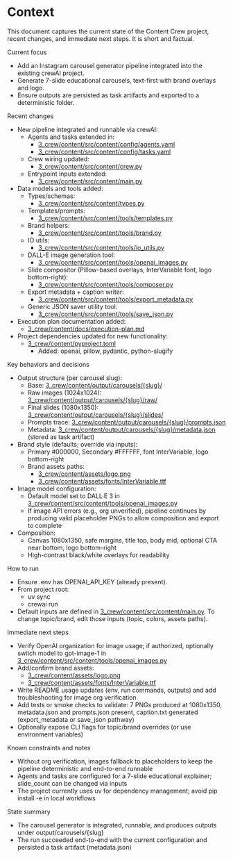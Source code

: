 # Context

This document captures the current state of the Content Crew project, recent changes, and immediate next steps. It is short and factual.

Current focus
- Add an Instagram carousel generator pipeline integrated into the existing crewAI project.
- Generate 7-slide educational carousels, text-first with brand overlays and logo.
- Ensure outputs are persisted as task artifacts and exported to a deterministic folder.

Recent changes
- New pipeline integrated and runnable via crewAI:
  - Agents and tasks extended in:
    - [3_crew/content/src/content/config/agents.yaml](3_crew/content/src/content/config/agents.yaml)
    - [3_crew/content/src/content/config/tasks.yaml](3_crew/content/src/content/config/tasks.yaml)
  - Crew wiring updated:
    - [3_crew/content/src/content/crew.py](3_crew/content/src/content/crew.py)
  - Entrypoint inputs extended:
    - [3_crew/content/src/content/main.py](3_crew/content/src/content/main.py)
- Data models and tools added:
  - Types/schemas:
    - [3_crew/content/src/content/types.py](3_crew/content/src/content/types.py)
  - Templates/prompts:
    - [3_crew/content/src/content/tools/templates.py](3_crew/content/src/content/tools/templates.py)
  - Brand helpers:
    - [3_crew/content/src/content/tools/brand.py](3_crew/content/src/content/tools/brand.py)
  - IO utils:
    - [3_crew/content/src/content/tools/io_utils.py](3_crew/content/src/content/tools/io_utils.py)
  - DALL-E image generation tool:
    - [3_crew/content/src/content/tools/openai_images.py](3_crew/content/src/content/tools/openai_images.py)
  - Slide compositor (Pillow-based overlays, InterVariable font, logo bottom-right):
    - [3_crew/content/src/content/tools/composer.py](3_crew/content/src/content/tools/composer.py)
  - Export metadata + caption writer:
    - [3_crew/content/src/content/tools/export_metadata.py](3_crew/content/src/content/tools/export_metadata.py)
  - Generic JSON saver utility tool:
    - [3_crew/content/src/content/tools/save_json.py](3_crew/content/src/content/tools/save_json.py)
- Execution plan documentation added:
  - [3_crew/content/docs/execution-plan.md](3_crew/content/docs/execution-plan.md)
- Project dependencies updated for new functionality:
  - [3_crew/content/pyproject.toml](3_crew/content/pyproject.toml)
    - Added: openai, pillow, pydantic, python-slugify

Key behaviors and decisions
- Output structure (per carousel slug):
  - Base: [3_crew/content/output/carousels/{slug}/](3_crew/content/output/carousels/{slug}/)
  - Raw images (1024x1024): [3_crew/content/output/carousels/{slug}/raw/](3_crew/content/output/carousels/{slug}/raw/)
  - Final slides (1080x1350): [3_crew/content/output/carousels/{slug}/slides/](3_crew/content/output/carousels/{slug}/slides/)
  - Prompts trace: [3_crew/content/output/carousels/{slug}/prompts.json](3_crew/content/output/carousels/{slug}/prompts.json)
  - Metadata: [3_crew/content/output/carousels/{slug}/metadata.json](3_crew/content/output/carousels/{slug}/metadata.json) (stored as task artifact)
- Brand style (defaults; override via inputs):
  - Primary #000000, Secondary #FFFFFF, font InterVariable, logo bottom-right
  - Brand assets paths:
    - [3_crew/content/assets/logo.png](3_crew/content/assets/logo.png)
    - [3_crew/content/assets/fonts/InterVariable.ttf](3_crew/content/assets/fonts/InterVariable.ttf)
- Image model configuration:
  - Default model set to DALL·E 3 in [3_crew/content/src/content/tools/openai_images.py](3_crew/content/src/content/tools/openai_images.py)
  - If image API errors (e.g., org unverified), pipeline continues by producing valid placeholder PNGs to allow composition and export to complete
- Composition:
  - Canvas 1080x1350, safe margins, title top, body mid, optional CTA near bottom, logo bottom-right
  - High-contrast black/white overlays for readability

How to run
- Ensure .env has OPENAI_API_KEY (already present).
- From project root:
  - uv sync
  - crewai run
- Default inputs are defined in [3_crew/content/src/content/main.py](3_crew/content/src/content/main.py). To change topic/brand, edit those inputs (topic, colors, assets paths).

Immediate next steps
- Verify OpenAI organization for image usage; if authorized, optionally switch model to gpt-image-1 in [3_crew/content/src/content/tools/openai_images.py](3_crew/content/src/content/tools/openai_images.py)
- Add/confirm brand assets:
  - [3_crew/content/assets/logo.png](3_crew/content/assets/logo.png)
  - [3_crew/content/assets/fonts/InterVariable.ttf](3_crew/content/assets/fonts/InterVariable.ttf)
- Write README usage updates (env, run commands, outputs) and add troubleshooting for image org verification
- Add tests or smoke checks to validate: 7 PNGs produced at 1080x1350, metadata.json and prompts.json present, caption.txt generated (export_metadata or save_json pathway)
- Optionally expose CLI flags for topic/brand overrides (or use environment variables)

Known constraints and notes
- Without org verification, images fallback to placeholders to keep the pipeline deterministic and end-to-end runnable
- Agents and tasks are configured for a 7-slide educational explainer; slide_count can be changed via inputs
- The project currently uses uv for dependency management; avoid pip install -e in local workflows

State summary
- The carousel generator is integrated, runnable, and produces outputs under output/carousels/{slug}
- The run succeeded end-to-end with the current configuration and persisted a task artifact (metadata.json)